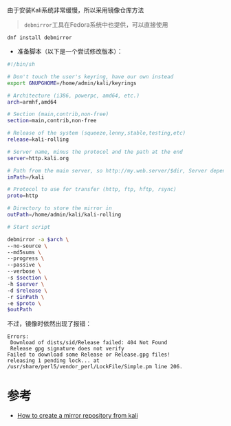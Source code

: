 由于安装Kali系统非常缓慢，所以采用镜像仓库方法

> `debmirror`工具在Fedora系统中也提供，可以直接使用

```
dnf install debmirror
```

* 准备脚本（以下是一个尝试修改版本）：

```bash
#!/bin/sh

# Don't touch the user's keyring, have our own instead
export GNUPGHOME=/home/admin/kali/keyrings

# Architecture (i386, powerpc, amd64, etc.)
arch=armhf,amd64

# Section (main,contrib,non-free)
section=main,contrib,non-free

# Release of the system (squeeze,lenny,stable,testing,etc)
release=kali-rolling

# Server name, minus the protocol and the path at the end
server=http.kali.org

# Path from the main server, so http://my.web.server/$dir, Server dependant
inPath=/kali

# Protocol to use for transfer (http, ftp, hftp, rsync)
proto=http

# Directory to store the mirror in
outPath=/home/admin/kali/kali-rolling

# Start script

debmirror -a $arch \
--no-source \
--md5sums \
--progress \
--passive \
--verbose \
-s $section \
-h $server \
-d $release \
-r $inPath \
-e $proto \
$outPath
```

不过，镜像时依然出现了报错：

```
Errors:
 Download of dists/sid/Release failed: 404 Not Found
 Release gpg signature does not verify
Failed to download some Release or Release.gpg files!
releasing 1 pending lock... at /usr/share/perl5/vendor_perl/LockFile/Simple.pm line 206.
```

# 参考

* [How to create a mirror repository from kali](https://forums.kali.org/showthread.php?33422-How-to-create-a-mirror-repository-from-kali)